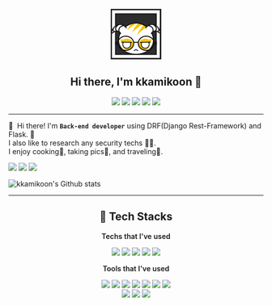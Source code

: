 <p align="center">
  <img src="./dokkaebi_yelling.gif"/>
  <h2 align="center" style="font-weight: 700"> Hi there, I'm kkamikoon 👋</h2>
  <p align="center">
  <img src="https://img.shields.io/badge/Django-092E20?style=flat-square&logo=Django&logoColor=white"/>
  <img src="https://img.shields.io/badge/Flask-000000?style=flat-square&logo=Flask&logoColor=white"/>
  <img src="https://img.shields.io/badge/Bootstrap-7952B3?style=flat-square&logo=Bootstrap&logoColor=white"/>
  <img src="https://img.shields.io/badge/FastAPI-009688?style=flat-square&logo=FastAPI&logoColor=white"/>
  <img src="https://img.shields.io/badge/Javascript-F7DF1E?style=flat-square&logo=Javascript&logoColor=white"/>
  </p>
</p>

---
<p>
    👋&nbsp; Hi there! I'm <code><b>Back-end developer</b></code> using DRF(Django Rest-Framework) and Flask. 🚀<br/>
    I also like to research any security techs 🕵️‍♂️. </br>
    I enjoy cooking🍖, taking pics📸, and traveling🚋.</br>
</p>
<p>
    <a href="https://kkamikoon.com" target="_blank"><img src="https://img.shields.io/badge/-blog%20%E2%98%95-yellow"/></a>
    <a href="https://kkamikoon.tistory.com" target="_blank"><img src="https://img.shields.io/badge/-Tistory%20%F0%9F%8E%83-yellowgreen"/></a>
    <a href="mailto:kkamikoon@gmail.com" target="_blank"><img src="https://img.shields.io/badge/-Mail%20%F0%9F%93%AB-orange"/></a>
</P>

![kkamikoon's Github stats](https://github-readme-stats.vercel.app/api?username=kkamikoon&show_icons=true&theme=great-gatsby)

--- 
<h2 align="center" style="font-weight: 700">💪 Tech Stacks</h2>
<p align="center" style="font-weight: 600">
    Techs that I've used
</p>
<p align="center">
    <img src="https://img.shields.io/badge/Django-092E20?style=flat-square&logo=Django&logoColor=white"/>
    <img src="https://img.shields.io/badge/Flask-000000?style=flat-square&logo=Flask&logoColor=white"/>
    <img src="https://img.shields.io/badge/FastAPI-009688?style=flat-square&logo=FastAPI&logoColor=white"/>
    <img src="https://img.shields.io/badge/Bootstrap-7952B3?style=flat-square&logo=Bootstrap&logoColor=white"/>
    <img src="https://img.shields.io/badge/Javascript-F7DF1E?style=flat-square&logo=Javascript&logoColor=black"/>
</p>
<p align="center" style="font-weight: 600">
    Tools that I've used
</p>
<p align="center">
    <img src="https://img.shields.io/badge/Apache-D22128?style=flat-square&logo=Apache&logoColor=white"/>
    <img src="https://img.shields.io/badge/Nginx-009639?style=flat-square&logo=Nginx&logoColor=white"/>
    <img src="https://img.shields.io/badge/AWS-232F3E?style=flat-square&logo=AmazonAWS&logoColor=white"/>
    <img src="https://img.shields.io/badge/Docker-2496ED?style=flat-square&logo=Docker&logoColor=black"/>
    <img src="https://img.shields.io/badge/Firebase-FFCA28?style=flat-square&logo=Firebase&logoColor=black"/>
    <img src="https://img.shields.io/badge/Gitlab-FCA121?style=flat-square&logo=Gitlab&logoColor=black"/>
    <img src="https://img.shields.io/badge/Git-F05032?style=flat-square&logo=Git&logoColor=black"/>
    <br>
    <img src="https://img.shields.io/badge/Visual Studio Code-007ACC?style=flat-square&logo=VisualStudioCode&logoColor=black"/>
    <img src="https://img.shields.io/badge/PyCharm-000000?style=flat-square&logo=PyCharm&logoColor=black"/>
    <img src="https://img.shields.io/badge/VMware-607078?style=flat-square&logo=VMware&logoColor=black"/>
</p>
<!--
**kkamikoon/kkamikoon** is a ✨ _special_ ✨ repository because its `README.md` (this file) appears on your GitHub profile.

Here are some ideas to get you started:

- 🔭 I’m currently working on ...
- 🌱 I’m currently learning ...
- 👯 I’m looking to collaborate on ...
- 🤔 I’m looking for help with ...
- 💬 Ask me about ...
- 📫 How to reach me: ...
- 😄 Pronouns: ...
- ⚡ Fun fact: ...
-->
